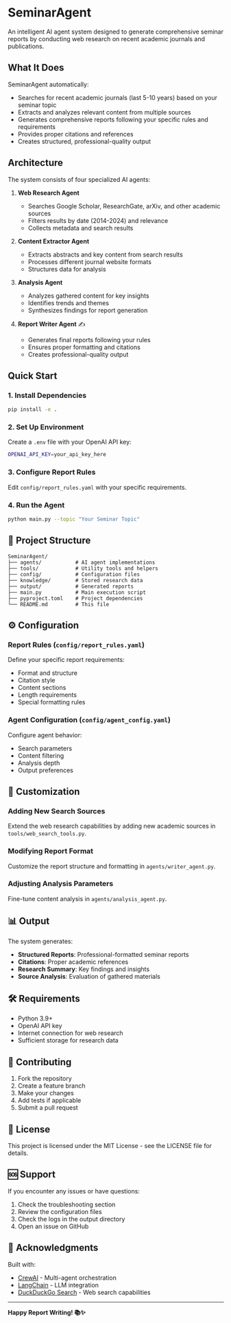 # SeminarAgent 

An intelligent AI agent system designed to generate comprehensive seminar reports by conducting web research on recent academic journals and publications.

##  What It Does

SeminarAgent automatically:
- Searches for recent academic journals (last 5-10 years) based on your seminar topic
- Extracts and analyzes relevant content from multiple sources
- Generates comprehensive reports following your specific rules and requirements
- Provides proper citations and references
- Creates structured, professional-quality output

## Architecture

The system consists of four specialized AI agents:

1. **Web Research Agent** 
   - Searches Google Scholar, ResearchGate, arXiv, and other academic sources
   - Filters results by date (2014-2024) and relevance
   - Collects metadata and search results

2. **Content Extractor Agent** 
   - Extracts abstracts and key content from search results
   - Processes different journal website formats
   - Structures data for analysis

3. **Analysis Agent** 
   - Analyzes gathered content for key insights
   - Identifies trends and themes
   - Synthesizes findings for report generation

4. **Report Writer Agent** ✍
   - Generates final reports following your rules
   - Ensures proper formatting and citations
   - Creates professional-quality output

##  Quick Start

### 1. Install Dependencies
```bash
pip install -e .
```

### 2. Set Up Environment
Create a `.env` file with your OpenAI API key:
```bash
OPENAI_API_KEY=your_api_key_here
```

### 3. Configure Report Rules
Edit `config/report_rules.yaml` with your specific requirements.

### 4. Run the Agent
```bash
python main.py --topic "Your Seminar Topic"
```

## 📁 Project Structure

```
SeminarAgent/
├── agents/           # AI agent implementations
├── tools/            # Utility tools and helpers
├── config/           # Configuration files
├── knowledge/        # Stored research data
├── output/           # Generated reports
├── main.py           # Main execution script
├── pyproject.toml    # Project dependencies
└── README.md         # This file
```

## ⚙️ Configuration

### Report Rules (`config/report_rules.yaml`)
Define your specific report requirements:
- Format and structure
- Citation style
- Content sections
- Length requirements
- Special formatting rules

### Agent Configuration (`config/agent_config.yaml`)
Configure agent behavior:
- Search parameters
- Content filtering
- Analysis depth
- Output preferences

## 🔧 Customization

### Adding New Search Sources
Extend the web research capabilities by adding new academic sources in `tools/web_search_tools.py`.

### Modifying Report Format
Customize the report structure and formatting in `agents/writer_agent.py`.

### Adjusting Analysis Parameters
Fine-tune content analysis in `agents/analysis_agent.py`.

## 📊 Output

The system generates:
- **Structured Reports**: Professional-formatted seminar reports
- **Citations**: Proper academic references
- **Research Summary**: Key findings and insights
- **Source Analysis**: Evaluation of gathered materials

## 🛠️ Requirements

- Python 3.9+
- OpenAI API key
- Internet connection for web research
- Sufficient storage for research data

## 🤝 Contributing

1. Fork the repository
2. Create a feature branch
3. Make your changes
4. Add tests if applicable
5. Submit a pull request

## 📝 License

This project is licensed under the MIT License - see the LICENSE file for details.

## 🆘 Support

If you encounter any issues or have questions:
1. Check the troubleshooting section
2. Review the configuration files
3. Check the logs in the output directory
4. Open an issue on GitHub

## 🎉 Acknowledgments

Built with:
- [CrewAI](https://github.com/joaomdmoura/crewAI) - Multi-agent orchestration
- [LangChain](https://github.com/langchain-ai/langchain) - LLM integration
- [DuckDuckGo Search](https://github.com/deedy5/duckduckgo_search) - Web search capabilities

---

**Happy Report Writing! 📚✨**

